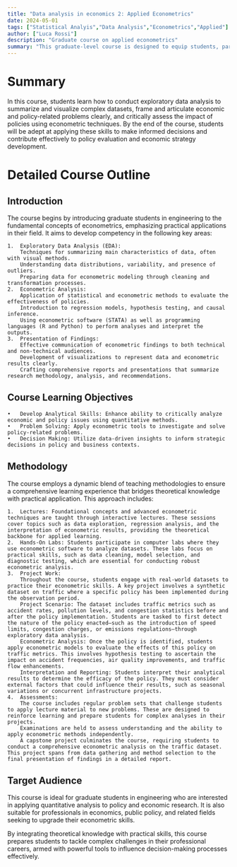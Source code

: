 ```yaml
---
title: "Data analysis in economics 2: Applied Econometrics"
date: 2024-05-01
tags: ["Statistical Analyis","Data Analysis","Econometrics","Applied"]
author: ["Luca Rossi"]
description: "Graduate course on applied econometrics" 
summary: "This graduate-level course is designed to equip students, particularly those in engineering disciplines, with robust analytical skills focused on econometric methods and data analysis. The course covers practical applications of econometrics, empowering students to rigorously analyze, interpret, and solve real-world policy and economic problems using statistical techniques" 
---
```


# Summary

In this course, students learn how to conduct exploratory data analysis to summarize and visualize complex datasets, frame and articulate economic and policy-related problems clearly, and critically assess the impact of policies using econometric techniques. By the end of the course, students will be adept at applying these skills to make informed decisions and contribute effectively to policy evaluation and economic strategy development.

# Detailed Course Outline

## Introduction

The course begins by introducing graduate students in engineering to the fundamental concepts of econometrics, emphasizing practical applications in their field. It aims to develop competency in the following key areas:

	1.	Exploratory Data Analysis (EDA):
	    Techniques for summarizing main characteristics of data, often with visual methods.
	    Understanding data distributions, variability, and presence of outliers.
	    Preparing data for econometric modeling through cleaning and transformation processes.
	2.	Econometric Analysis:
	    Application of statistical and econometric methods to evaluate the effectiveness of policies.
	    Introduction to regression models, hypothesis testing, and causal inference.
	    Using econometric software (STATA) as well as programming languages (R and Python) to perform analyses and interpret the outputs.
	3.	Presentation of Findings:
	    Effective communication of econometric findings to both technical and non-technical audiences.
	    Development of visualizations to represent data and econometric results clearly.
	    Crafting comprehensive reports and presentations that summarize research methodology, analysis, and recommendations.

## Course Learning Objectives

	•	Develop Analytical Skills: Enhance ability to critically analyze economic and policy issues using quantitative methods.
	•	Problem Solving: Apply econometric tools to investigate and solve policy-related problems.
	•	Decision Making: Utilize data-driven insights to inform strategic decisions in policy and business contexts.

## Methodology


The course employs a dynamic blend of teaching methodologies to ensure a comprehensive learning experience that bridges theoretical knowledge with practical application. This approach includes:

	1.	Lectures: Foundational concepts and advanced econometric techniques are taught through interactive lectures. These sessions cover topics such as data exploration, regression analysis, and the interpretation of econometric results, providing the theoretical backbone for applied learning.
	2.	Hands-On Labs: Students participate in computer labs where they use econometric software to analyze datasets. These labs focus on practical skills, such as data cleaning, model selection, and diagnostic testing, which are essential for conducting robust econometric analysis.
	3.	Project Work:
	    Throughout the course, students engage with real-world datasets to practice their econometric skills. A key project involves a synthetic dataset on traffic where a specific policy has been implemented during the observation period.
	    Project Scenario: The dataset includes traffic metrics such as accident rates, pollution levels, and congestion statistics before and after the policy implementation. Students are tasked to first detect the nature of the policy enacted—such as the introduction of speed limits, congestion charges, or emissions regulations—through exploratory data analysis.
	    Econometric Analysis: Once the policy is identified, students apply econometric models to evaluate the effects of this policy on traffic metrics. This involves hypothesis testing to ascertain the impact on accident frequencies, air quality improvements, and traffic flow enhancements.
	    Interpretation and Reporting: Students interpret their analytical results to determine the efficacy of the policy. They must consider external factors that could influence their results, such as seasonal variations or concurrent infrastructure projects.
	4.	Assessments:
	    The course includes regular problem sets that challenge students to apply lecture material to new problems. These are designed to reinforce learning and prepare students for complex analyses in their projects.
	    Examinations are held to assess understanding and the ability to apply econometric methods independently.
	    A capstone project culminates the course, requiring students to conduct a comprehensive econometric analysis on the traffic dataset. This project spans from data gathering and method selection to the final presentation of findings in a detailed report.

## Target Audience

This course is ideal for graduate students in engineering who are interested in applying quantitative analysis to policy and economic research. It is also suitable for professionals in economics, public policy, and related fields seeking to upgrade their econometric skills.

By integrating theoretical knowledge with practical skills, this course prepares students to tackle complex challenges in their professional careers, armed with powerful tools to influence decision-making processes effectively.


<!-- ---

## Part 1

This section reviews things.

##### Lecture videos

1. [Video Title 1](https://youtu.be/0rbmjemhy38)
2. [Video Title 2](https://youtu.be/a2tbm5ljZJM)
3. [Video Title 3](https://youtu.be/bz2mXgo7Kj0)
4. [Video Title 4](https://youtu.be/rA4S9lFiU3o)

##### Lecture notes

+ [Lecture Note Title 1](lecture1.pdf)

##### Readings

+ [Paper Title 1](https://doi.org/10.1257/aer.102.4.1721) – This paper finds things.
+ [Paper Title 2](https://doi.org/10.1257/mac.6.1.190) – This paper reviews things.
+ [Paper Title 3](https://doi.org/10.1093/qje/qjv006) – This paper reviews more things and derives some results.

##### Homework

+ [Quiz 1](quiz1.pdf)
+ [Problem set 1](ps1.pdf)

---

## Part 2

This section introduces other things.

##### Lecture videos

5. [Video Title 5](https://youtu.be/tU0dtS9iiOk)
6. [Video Title 6](https://youtu.be/GMIKykwvrGI)
7. [Video Title 7](https://youtu.be/79MSNfp1rw0)
8. [Video Title 8](https://youtu.be/zEShE10YiYo)
9. [Video Title 9](https://youtu.be/SNlHsn7isog)

##### Lecture notes

+ [Lecture Note Title 2](lecture2.pdf)

##### Readings

+ [Paper Title 4](https://doi.org/10.1093/restud/rdy030) – This paper shows stuff.
+ [Paper Title 5](https://doi.org/10.1093/jeea/jvaa041) – This paper shows other things.

##### Homework

+ [Quiz 2](quiz2.pdf)
+ [Problem Set 2](ps2.pdf)

---

## Part 3

This section turns to other things. Lorem ipsum dolor sit amet, consectetur adipisicing elit, sed do eiusmod tempor incididunt ut labore et dolore magna aliqua. Ut enim ad minim veniam, quis nostrud exercitation ullamco laboris nisi ut aliquip ex ea commodo
consequat. Duis aute irure dolor in reprehenderit in voluptate velit esse
cillum dolore eu fugiat nulla pariatur. Excepteur sint occaecat cupidatat non
proident, sunt in culpa qui officia deserunt mollit anim id est laborum. -->